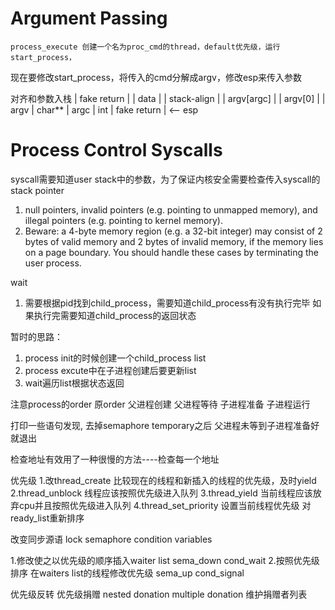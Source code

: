 # Argument Passing

    process_execute 创建一个名为proc_cmd的thread，default优先级，运行start_process，
现在要修改start_process，将传入的cmd分解成argv，修改esp来传入参数

对齐和参数入栈
|    fake return     |
|    data            |
|    stack-align     |
|    argv[argc]      |
|    argv[0]         |
|    argv            |     char**
|    argc            |     int 
|    fake return     | <-- esp


# Process Control Syscalls

syscall需要知道user stack中的参数，为了保证内核安全需要检查传入syscall的stack pointer

1. null pointers, invalid pointers (e.g. pointing to unmapped memory), and illegal pointers (e.g. pointing to kernel memory). 
2. Beware: a 4-byte memory region (e.g. a 32-bit integer) may consist of 2 bytes of valid memory and 2 bytes of invalid memory, if the memory lies on a page boundary. You should handle these cases by terminating the user process.


wait
1. 需要根据pid找到child_process，需要知道child_process有没有执行完毕 如果执行完需要知道child_process的返回状态


暂时的思路：
1. process init的时候创建一个child_process list
2. process excute中在子进程创建后要更新list
3. wait遍历list根据状态返回

注意process的order
原order
父进程创建 父进程等待 子进程准备 子进程运行 

打印一些语句发现, 去掉semaphore temporary之后 父进程未等到子进程准备好就退出


检查地址有效用了一种很慢的方法----检查每一个地址

优先级
1.改thread_create 比较现在的线程和新插入的线程的优先级，及时yield
2.thread_unblock 线程应该按照优先级进入队列
3.thread_yield 当前线程应该放弃cpu并且按照优先级进入队列
4.thread_set_priority 设置当前线程优先级 对ready_list重新排序

改变同步源语
lock semaphore condition variables

1.修改使之以优先级的顺序插入waiter list
sema_down cond_wait
2.按照优先级排序
在waiters list的线程修改优先级
sema_up 
cond_signal

优先级反转
优先级捐赠
nested donation
multiple donation
维护捐赠者列表